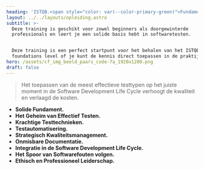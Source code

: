 ```yaml
---
heading: 'ISTQB.<span style="color: var(--color-primary-green)">Fundamentals</span>_'
layout: ../../layouts/opleiding.astro
subtitle: >-
  Deze training is geschikt voor zowel beginners als doorgewinterde
  professionals en leert je een solide basis hebt in softwaretesten.


  Deze training is een perfect startpunt voor het behalen van het ISTQB
  foundations level of je kunt de kennis direct toepassen in de praktijk.
hero: /assets/cf_img_beeld_paars_code-7a_1920x1280.png
draft: false
---
```


> Het toepassen van de meest effectieve testtypen op het juiste moment in de Software Development Life Cycle verhoogt de kwaliteit en verlaagd de kosten.

* **Solide Fundament.**
* **Het Geheim van Effectief Testen.**
* **Krachtige Testtechnieken.**
* **Testautomatisering.**
* **Strategisch Kwaliteitsmanagement.**
* **Onmisbare Documentatie.**
* **Integratie in de Software Development Life Cycle.**
* **Het Spoor van Softwarefouten volgen.**
* **Ethisch en Professioneel Leiderschap.**
